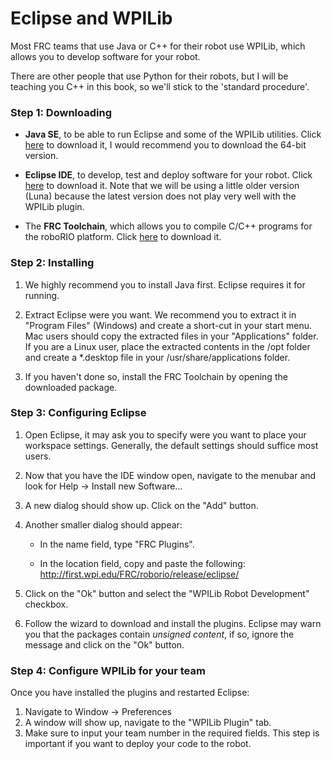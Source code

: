 # Eclipse and WPILib

Most FRC teams that use Java or C++ for their robot use WPILib, which allows you to develop software for your robot.

There are other people that use Python for their robots, but I will be teaching you C++ in this book, so we'll stick to the 'standard procedure'. 

### Step 1: Downloading

- **Java SE**, to be able to run Eclipse and some of the WPILib utilities. Click [here](http://www.oracle.com/technetwork/java/javase/downloads/jdk8-downloads-2133151.html) to download it, I would recommend you to download the 64-bit version.

- **Eclipse IDE**, to develop, test and deploy software for your robot. Click [here](http://www.eclipse.org/downloads/packages/eclipse-ide-cc-developers/lunasr2) to download it. Note that we will be using a little older version (Luna) because the latest version does not play very well with the WPILib plugin.

- The **FRC Toolchain**, which allows you to compile C/C++ programs for the roboRIO platform. Click [here](http://first.wpi.edu/FRC/roborio/toolchains/) to download it.

### Step 2: Installing

1. We highly recommend you to install Java first. Eclipse requires it for running.

2. Extract Eclipse were you want. We recommend you to extract it in "Program Files" (Windows) and create a short-cut in your start menu. Mac users should copy the extracted files in your "Applications" folder. If you are a Linux user, place the extracted contents in the /opt folder and create a *.desktop file in your /usr/share/applications folder.

3. If you haven't done so, install the FRC Toolchain by opening the downloaded package.

### Step 3: Configuring Eclipse

1. Open Eclipse, it may ask you to specify were you want to place your workspace settings. Generally, the default settings should suffice most users. 

2. Now that you have the IDE window open, navigate to the menubar and look for Help → Install new Software...

3. A new dialog should show up. Click on the "Add" button.

4. Another smaller dialog should appear:
    - In the name field, type "FRC Plugins". 
    
    - In the location field, copy and paste the following: http://first.wpi.edu/FRC/roborio/release/eclipse/

5. Click on the "Ok" button and select the "WPILib Robot Development" checkbox.

6. Follow the wizard to download and install the plugins. Eclipse may warn you that the packages contain *unsigned content*, if so, ignore the message and click on the "Ok" button.

### Step 4: Configure WPILib for your team

Once you have installed the plugins and restarted Eclipse:

1. Navigate to Window → Preferences 
2. A window will show up, navigate to the "WPILib Plugin" tab.
3. Make sure to input your team number in the required fields. This step is important if you want to deploy your code to the robot.